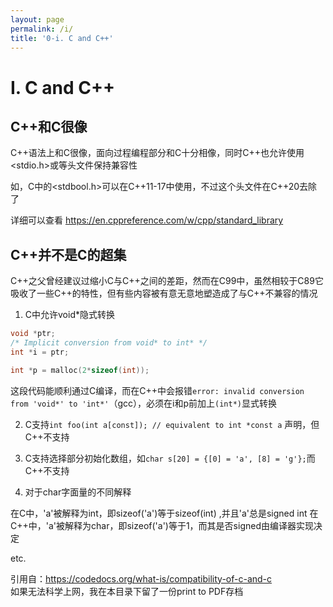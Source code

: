 ```yaml
---
layout: page
permalink: /i/
title: '0-i. C and C++'
---
```


# I. C and C++

## C++和C很像

C++语法上和C很像，面向过程编程部分和C十分相像，同时C++也允许使用<stdio.h>或<cstdio>等头文件保持兼容性

如，C中的<stdbool.h>可以在C++11-17中使用<cstdbool>，不过这个头文件在C++20去除了

详细可以查看 https://en.cppreference.com/w/cpp/standard_library

## C++并不是C的超集

C++之父曾经建议过缩小C与C++之间的差距，然而在C99中，虽然相较于C89它吸收了一些C++的特性，但有些内容被有意无意地塑造成了与C++不兼容的情况

1. C中允许void*隐式转换

```C
void *ptr;
/* Implicit conversion from void* to int* */
int *i = ptr;

int *p = malloc(2*sizeof(int));
```
这段代码能顺利通过C编译，而在C++中会报错`error: invalid conversion from 'void*' to 'int*'`（gcc），必须在i和p前加上`(int*)`显式转换


2. C支持`int foo(int a[const]); // equivalent to int *const a` 声明，但C++不支持


3. C支持选择部分初始化数组，如`char s[20] = {[0] = 'a', [8] = 'g'};`而C++不支持


4. 对于char字面量的不同解释

在C中，'a'被解释为int，即sizeof('a')等于sizeof(int) ,并且'a'总是signed int
在C++中，'a'被解释为char，即sizeof('a')等于1，而其是否signed由编译器实现决定

etc.

引用自：https://codedocs.org/what-is/compatibility-of-c-and-c  
如果无法科学上网，我在本目录下留了一份print to PDF存档
